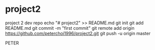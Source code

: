 # project2
project 2 dev repo
echo "# project2" >> README.md
git init
git add README.md
git commit -m "first commit"
git remote add origin https://github.com/peterchoi1996/project2.git
git push -u origin master


PETER
